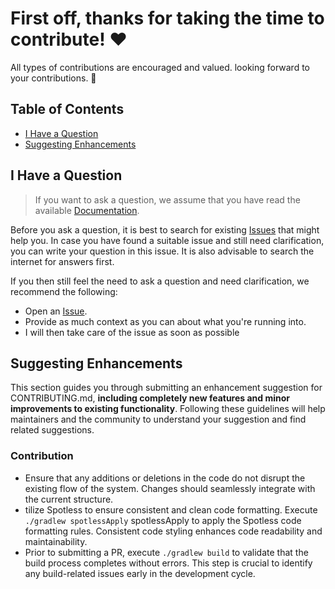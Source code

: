 # First off, thanks for taking the time to contribute! ❤️


All types of contributions are encouraged and valued. looking forward to your contributions. 🎉

## Table of Contents

- [I Have a Question](#i-have-a-question)
- [Suggesting Enhancements](#suggesting-enhancements)


## I Have a Question

> If you want to ask a question, we assume that you have read the available [Documentation]().

Before you ask a question, it is best to search for existing [Issues](/issues) that might help you. In case you have found a suitable issue and still need clarification, you can write your question in this issue. It is also advisable to search the internet for answers first.

If you then still feel the need to ask a question and need clarification, we recommend the following:

- Open an [Issue](/issues/new).
- Provide as much context as you can about what you're running into.
- I will then take care of the issue as soon as possible


## Suggesting Enhancements

This section guides you through submitting an enhancement suggestion for CONTRIBUTING.md, **including completely new features and minor improvements to existing functionality**.
Following these guidelines will help maintainers and the community to understand your suggestion and find related suggestions.


### Contribution

- Ensure that any additions or deletions in the code do not disrupt the existing flow of the system. Changes should seamlessly integrate with the current structure.
- tilize Spotless to ensure consistent and clean code formatting. Execute `./gradlew spotlessApply` spotlessApply to apply the Spotless code formatting rules. Consistent code styling enhances code readability and maintainability.
- Prior to submitting a PR, execute `./gradlew build` to validate that the build process completes without errors. This step is crucial to identify any build-related issues early in the development cycle.






